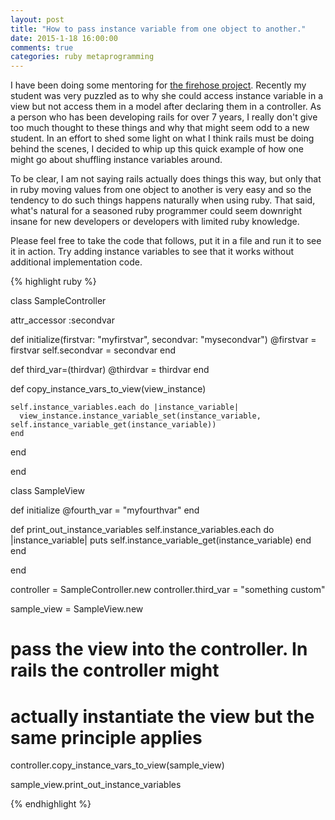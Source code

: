 ```yaml
---
layout: post
title: "How to pass instance variable from one object to another."
date: 2015-1-18 16:00:00
comments: true
categories: ruby metaprogramming 
---
```


I have been doing some mentoring for [the firehose project](http://www.thefirehoseproject.com/).  Recently my student was very puzzled as to why she could access instance variable in a view but not access them in a model after declaring them in a controller.  As a person who has been developing rails for over 7 years, I really don't give too much thought to these things and why that might seem odd to a new student.  In an effort to shed some light on what I think rails must be doing behind the scenes, I decided to whip up this quick example of how one might go about shuffling instance variables around.  

To be clear, I am not saying rails actually does things this way, but only that in ruby moving values from one object to another is very easy and so the tendency to do such things happens naturally when using ruby.  That said, what's natural for a seasoned ruby programmer could seem downright insane for new developers or developers with limited ruby knowledge.  

Please feel free to take the code that follows, put it in a file and run it to see it in action.  Try adding instance variables to see that it works without additional implementation code.

{% highlight ruby %}

class SampleController

  attr_accessor :secondvar

  def initialize(firstvar: "myfirstvar", secondvar: "mysecondvar")
    @firstvar = firstvar
    self.secondvar = secondvar
  end

  def third_var=(thirdvar)
    @thirdvar = thirdvar
  end

  def copy_instance_vars_to_view(view_instance)
    
    self.instance_variables.each do |instance_variable|
      view_instance.instance_variable_set(instance_variable, self.instance_variable_get(instance_variable))
    end

  end

end

class SampleView


  def initialize
    @fourth_var = "myfourthvar"
  end

  def print_out_instance_variables
    self.instance_variables.each do |instance_variable|
      puts self.instance_variable_get(instance_variable)
    end
  end

end

controller = SampleController.new
controller.third_var = "something custom"

sample_view = SampleView.new

# pass the view into the controller.  In rails the controller might 
# actually instantiate the view but the same principle applies
controller.copy_instance_vars_to_view(sample_view)

sample_view.print_out_instance_variables


{% endhighlight %}

